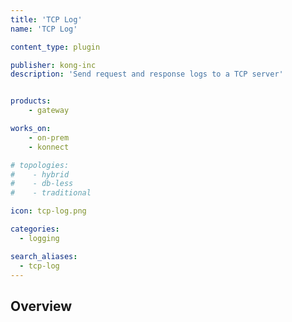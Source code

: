 ```yaml
---
title: 'TCP Log'
name: 'TCP Log'

content_type: plugin

publisher: kong-inc
description: 'Send request and response logs to a TCP server'


products:
    - gateway

works_on:
    - on-prem
    - konnect

# topologies:
#    - hybrid
#    - db-less
#    - traditional

icon: tcp-log.png

categories:
  - logging

search_aliases:
  - tcp-log
---
```


## Overview
